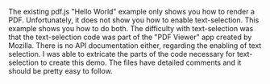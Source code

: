 The existing pdf.js "Hello World" example only shows you how to render a PDF. Unfortunately, it does not show you how to enable text-selection. This example shows you how to do both. The difficulty with text-selection was that the text-selection code was part of the "PDF Viewer" app created by Mozilla. There is no API documentation either, regarding the enabling of text selection. I was able to extricate the parts of the code necessary for text-selection to create this demo. The files have detailed comments and it should be pretty easy to follow.
